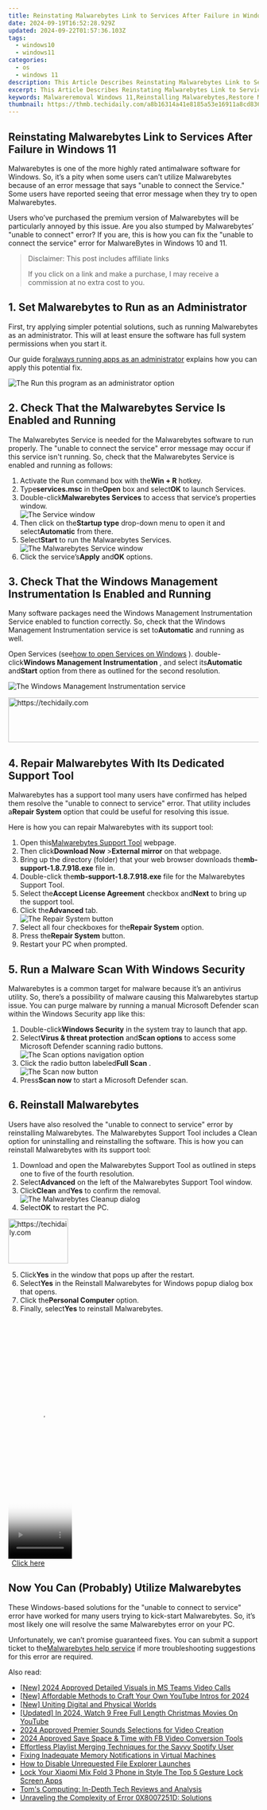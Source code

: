 ```yaml
---
title: Reinstating Malwarebytes Link to Services After Failure in Windows 11
date: 2024-09-19T16:52:28.929Z
updated: 2024-09-22T01:57:36.103Z
tags:
  - windows10
  - windows11
categories:
  - os
  - windows 11
description: This Article Describes Reinstating Malwarebytes Link to Services After Failure in Windows 11
excerpt: This Article Describes Reinstating Malwarebytes Link to Services After Failure in Windows 11
keywords: Malwareremoval Windows 11,Reinstalling Malwarebytes,Restore MB Link Services,Service Failure Fix Windows 11,Malwarefix in Windows 11,MB Services Reinstatement,Address MB Link Issues
thumbnail: https://thmb.techidaily.com/a8b16314a41e8185a53e16911a8cd83652896b6771ffcd18a8d5ccdaa894f672.jpg
---
```


## Reinstating Malwarebytes Link to Services After Failure in Windows 11

 Malwarebytes is one of the more highly rated antimalware software for Windows. So, it’s a pity when some users can’t utilize Malwarebytes because of an error message that says "unable to connect the Service." Some users have reported seeing that error message when they try to open Malwarebytes.

 Users who’ve purchased the premium version of Malwarebytes will be particularly annoyed by this issue. Are you also stumped by Malwarebytes’ "unable to connect" error? If you are, this is how you can fix the "unable to connect the service" error for MalwareBytes in Windows 10 and 11.

>  Disclaimer: This post includes affiliate links
>
>  If you click on a link and make a purchase, I may receive a commission at no extra cost to you.
>

## 1\. Set Malwarebytes to Run as an Administrator

 First, try applying simpler potential solutions, such as running Malwarebytes as an administrator. This will at least ensure the software has full system permissions when you start it.

 Our guide for[always running apps as an administrator](https://www.makeuseof.com/tag/always-run-apps-administrator-windows/) explains how you can apply this potential fix.

![The Run this program as an administrator option](https://static1.makeuseofimages.com/wordpress/wp-content/uploads/2023/04/run-this-program-as-an-administrator-option.jpg)

## 2\. Check That the Malwarebytes Service Is Enabled and Running

 The Malwarebytes Service is needed for the Malwarebytes software to run properly. The "unable to connect the service" error message may occur if this service isn't running. So, check that the Malwarebytes Service is enabled and running as follows:

1. Activate the Run command box with the**Win + R** hotkey.
2. Type**services.msc** in the**Open** box and select**OK** to launch Services.
3. Double-click**Malwarebytes Services** to access that service’s properties window.  
![The Service window](https://static1.makeuseofimages.com/wordpress/wp-content/uploads/2023/04/malwarebytes-service.jpg)
4. Then click on the**Startup type** drop-down menu to open it and select**Automatic** from there.
5. Select**Start** to run the Malwarebytes Services.  
![The Malwarebytes Service window](https://static1.makeuseofimages.com/wordpress/wp-content/uploads/2023/04/malwarebytes-service-window.jpg)
6. Click the service’s**Apply** and**OK** options.

## 3\. Check That the Windows Management Instrumentation Is Enabled and Running

 Many software packages need the Windows Management Instrumentation Service enabled to function correctly. So, check that the Windows Management Instrumentation service is set to**Automatic** and running as well.

 Open Services (see[how to open Services on Windows](https://www.makeuseof.com/windows-11-open-services-app/) ). double-click**Windows Management Instrumentation** , and select its**Automatic** and**Start** option from there as outlined for the second resolution.

![The Windows Management Instrumentation service](https://static1.makeuseofimages.com/wordpress/wp-content/uploads/2023/04/windows-management-instrumentation-service.jpg)

<!-- affiliate ads begin -->
<a href="https://ephamedtechinc.pxf.io/c/5597632/2139322/26400" target="_top" id="2139322">
  <img src="//a.impactradius-go.com/display-ad/26400-2139322" border="0" alt="https://techidaily.com" width="728" height="90"/>
</a>
<img height="0" width="0" src="https://ephamedtechinc.pxf.io/i/5597632/2139322/26400" style="position:absolute;visibility:hidden;" border="0" />
<!-- affiliate ads end -->

## 4\. Repair Malwarebytes With Its Dedicated Support Tool

 Malwarebytes has a support tool many users have confirmed has helped them resolve the "unable to connect to service" error. That utility includes a**Repair System** option that could be useful for resolving this issue.

Here is how you can repair Malwarebytes with its support tool:

1. Open this[Malwarebytes Support Tool](https://www.softpedia.com/get/Security/Security-Related/Malwarebytes-Support-Tool.shtml) webpage.
2. Then click**Download Now** \>**External mirror** on that webpage.
3. Bring up the directory (folder) that your web browser downloads the**mb-support-1.8.7.918.exe** file in.
4. Double-click the**mb-support-1.8.7.918.exe** file for the Malwarebytes Support Tool.
5. Select the**Accept License Agreement** checkbox and**Next** to bring up the support tool.
6. Click the**Advanced** tab.  
![The Repair System button](https://static1.makeuseofimages.com/wordpress/wp-content/uploads/2023/04/repair-system-option.jpg)
7. Select all four checkboxes for the**Repair System** option.
8. Press the**Repair System** button.
9. Restart your PC when prompted.

## 5\. Run a Malware Scan With Windows Security

 Malwarebytes is a common target for malware because it’s an antivirus utility. So, there’s a possibility of malware causing this Malwarebytes startup issue. You can purge malware by running a manual Microsoft Defender scan within the Windows Security app like this:

1. Double-click**Windows Security** in the system tray to launch that app.
2. Select**Virus & threat protection** and**Scan options** to access some Microsoft Defender scanning radio buttons.  
![The Scan options navigation option](https://static1.makeuseofimages.com/wordpress/wp-content/uploads/2023/04/scan-options.jpg)
3. Click the radio button labeled**Full Scan** .  
![The Scan now button](https://static1.makeuseofimages.com/wordpress/wp-content/uploads/2023/04/scan-now-button.jpg)
4. Press**Scan now** to start a Microsoft Defender scan.

## 6\. Reinstall Malwarebytes

 Users have also resolved the "unable to connect to service" error by reinstalling Malwarebytes. The Malwarebytes Support Tool includes a Clean option for uninstalling and reinstalling the software. This is how you can reinstall Malwarebytes with its support tool:

1. Download and open the Malwarebytes Support Tool as outlined in steps one to five of the fourth resolution.
2. Select**Advanced** on the left of the Malwarebytes Support Tool window.
3. Click**Clean** and**Yes** to confirm the removal.  
![The Malwarebytes Cleanup dialog](https://static1.makeuseofimages.com/wordpress/wp-content/uploads/2023/04/malwarebytes-cleanup-dialog.jpg)
4. Select**OK** to restart the PC.

<!-- affiliate ads begin -->
<a href="https://bluettifr.pxf.io/c/5597632/2145079/17095" target="_top" id="2145079">
  <img src="//a.impactradius-go.com/display-ad/17095-2145079" border="0" alt="https://techidaily.com" width="120" height="90"/>
</a>
<img height="0" width="0" src="https://bluettifr.pxf.io/i/5597632/2145079/17095" style="position:absolute;visibility:hidden;" border="0" />
<!-- affiliate ads end -->

5. Click**Yes** in the window that pops up after the restart.
6. Select**Yes** in the Reinstall Malwarebytes for Windows popup dialog box that opens.
7. Click the**Personal Computer** option.
8. Finally, select**Yes** to reinstall Malwarebytes.

<!-- affiliate ads begin -->
<span id="1993654">
					<video width="128" height="480" style="cursor:pointer"
           poster="//a.impactradius-go.com/display-clicktoplayimage/1993654.png"
           onclick="if(!this.playClicked){this.play();this.setAttribute('controls',true);this.playClicked=true;}">
	   <source src="//a.impactradius-go.com/display-ad/22993-1993654">
	   <img src="//a.impactradius-go.com/display-clicktoplayimage/1993654.png" style="border: none; height: 100%; width: 100%; object-fit: contain">
	</video>
	<div style="width:80px;text-align:center"><a href="javascript:window.open(decodeURIComponent('https%3A%2F%2Fhomestyler.sjv.io%2Fc%2F5597632%2F1993654%2F22993'), '_blank');void(0);">Click here</a></div>
</span>
<img height="0" width="0" src="https://imp.pxf.io/i/5597632/1993654/22993" style="position:absolute;visibility:hidden;" border="0" />
<!-- affiliate ads end -->

## Now You Can (Probably) Utilize Malwarebytes

 These Windows-based solutions for the "unable to connect to service" error have worked for many users trying to kick-start Malwarebytes. So, it’s most likely one will resolve the same Malwarebytes error on your PC.

 Unfortunately, we can’t promise guaranteed fixes. You can submit a support ticket to the[Malwarebytes help service](https://support.malwarebytes.com/hc/en-us/requests/new) if more troubleshooting suggestions for this error are required.

<ins class="adsbygoogle"
     style="display:block"
     data-ad-format="autorelaxed"
     data-ad-client="ca-pub-7571918770474297"
     data-ad-slot="1223367746"></ins>

<ins class="adsbygoogle"
     style="display:block"
     data-ad-client="ca-pub-7571918770474297"
     data-ad-slot="8358498916"
     data-ad-format="auto"
     data-full-width-responsive="true"></ins>

<span class="atpl-alsoreadstyle">Also read:</span>
<div><ul>
<li><a href="https://fox-glue.techidaily.com/new-2024-approved-detailed-visuals-in-ms-teams-video-calls/"><u>[New] 2024 Approved Detailed Visuals in MS Teams Video Calls</u></a></li>
<li><a href="https://facebook-video-footage.techidaily.com/new-affordable-methods-to-craft-your-own-youtube-intros-for-2024/"><u>[New] Affordable Methods to Craft Your Own YouTube Intros for 2024</u></a></li>
<li><a href="https://some-guidance.techidaily.com/new-uniting-digital-and-physical-worlds/"><u>[New] Uniting Digital and Physical Worlds</u></a></li>
<li><a href="https://eaxpv-info.techidaily.com/updated-in-2024-watch-9-free-full-length-christmas-movies-on-youtube/"><u>[Updated] In 2024, Watch 9 Free Full Length Christmas Movies On YouTube</u></a></li>
<li><a href="https://extra-approaches.techidaily.com/2024-approved-premier-sounds-selections-for-video-creation/"><u>2024 Approved Premier Sounds Selections for Video Creation</u></a></li>
<li><a href="https://facebook-clips.techidaily.com/2024-approved-save-space-and-time-with-fb-video-conversion-tools/"><u>2024 Approved Save Space & Time with FB Video Conversion Tools</u></a></li>
<li><a href="https://technical-tips.techidaily.com/effortless-playlist-merging-techniques-for-the-savvy-spotify-user/"><u>Effortless Playlist Merging Techniques for the Savvy Spotify User</u></a></li>
<li><a href="https://win11.techidaily.com/fixing-inadequate-memory-notifications-in-virtual-machines/"><u>Fixing Inadequate Memory Notifications in Virtual Machines</u></a></li>
<li><a href="https://win11.techidaily.com/how-to-disable-unrequested-file-explorer-launches/"><u>How to Disable Unrequested File Explorer Launches</u></a></li>
<li><a href="https://unlock-android.techidaily.com/lock-your-xiaomi-mix-fold-3-phone-in-style-the-top-5-gesture-lock-screen-apps-by-drfone-android/"><u>Lock Your Xiaomi Mix Fold 3 Phone in Style The Top 5 Gesture Lock Screen Apps</u></a></li>
<li><a href="https://hardware-tips.techidaily.com/toms-computing-in-depth-tech-reviews-and-analysis/"><u>Tom's Computing: In-Depth Tech Reviews and Analysis</u></a></li>
<li><a href="https://win11.techidaily.com/unraveling-the-complexity-of-error-0x8007251d-solutions/"><u>Unraveling the Complexity of Error 0X8007251D: Solutions</u></a></li>
</ul></div>

